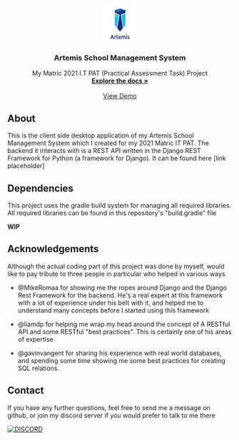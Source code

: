 <br />
<p align="center">
  <a href="">
    <img src="src/main/resources/Images/ArtemisAlpha.png" alt="Logo" width="80" height="80">
  </a>

  <h3 align="center">Artemis School Management System</h3>

  <p align="center">
    My Matric 2021 I.T PAT (Practical Assessment Task) Project
    <br />
    <a href=""><strong>Explore the docs »</strong></a>
    <br />
    <br />
    <a href="">View Demo</a>
  </p>
</p>



## About
This is the client side desktop application of my Artemis School Management System which I created for my 2021 Matric IT PAT. The backend it interacts with is a REST API written in the Django REST Framework for Python (a framework for Django). It can be found here [link placeholder]

## Dependencies

This project uses the gradle build system for managing all required libraries. All required libraries can be found in this repository's "build.gradle" file

**WIP**

## Acknowledgements

Although the actual coding part of this project was done by myself, would like to pay tribute to three people in particular who helped in various ways

- @MikeRomaa for showing me the ropes around Django and the Django Rest Framework for the backend. He's a real expert at this framework with a lot of experience under his belt       with it, and helped me to understand many concepts before I started using this framework

- @liamdp for helping me wrap my head around the concept of A RESTful API and some RESTful "best practices". This is certainly one of his areas of expertise

- @gavinvangent for sharing his experience with real world databases, and spending some time showing me some best practices for creating SQL relations.


## Contact

If you have any further questions, feel free to send me a message on github, or join my discord server if you would prefer to talk to me there

[![DISCORD](https://img.shields.io/discord/591914197219016707.svg?label=Discord&logo=Discord&colorB=7289da&style=for-the-badge)](https://discord.gg/9RcdNvB)
